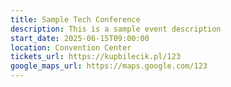 ```yaml
---
title: Sample Tech Conference
description: This is a sample event description
start_date: 2025-06-15T09:00:00
location: Convention Center
tickets_url: https://kupbilecik.pl/123
google_maps_url: https://maps.google.com/123
---
```

